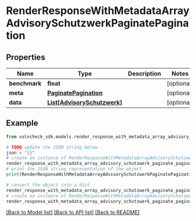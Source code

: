 # RenderResponseWithMetadataArrayAdvisorySchutzwerkPaginatePagination


## Properties

Name | Type | Description | Notes
------------ | ------------- | ------------- | -------------
**benchmark** | **float** |  | [optional] 
**meta** | [**PaginatePagination**](PaginatePagination.md) |  | [optional] 
**data** | [**List[AdvisorySchutzwerk]**](AdvisorySchutzwerk.md) |  | [optional] 

## Example

```python
from vulncheck_sdk.models.render_response_with_metadata_array_advisory_schutzwerk_paginate_pagination import RenderResponseWithMetadataArrayAdvisorySchutzwerkPaginatePagination

# TODO update the JSON string below
json = "{}"
# create an instance of RenderResponseWithMetadataArrayAdvisorySchutzwerkPaginatePagination from a JSON string
render_response_with_metadata_array_advisory_schutzwerk_paginate_pagination_instance = RenderResponseWithMetadataArrayAdvisorySchutzwerkPaginatePagination.from_json(json)
# print the JSON string representation of the object
print(RenderResponseWithMetadataArrayAdvisorySchutzwerkPaginatePagination.to_json())

# convert the object into a dict
render_response_with_metadata_array_advisory_schutzwerk_paginate_pagination_dict = render_response_with_metadata_array_advisory_schutzwerk_paginate_pagination_instance.to_dict()
# create an instance of RenderResponseWithMetadataArrayAdvisorySchutzwerkPaginatePagination from a dict
render_response_with_metadata_array_advisory_schutzwerk_paginate_pagination_from_dict = RenderResponseWithMetadataArrayAdvisorySchutzwerkPaginatePagination.from_dict(render_response_with_metadata_array_advisory_schutzwerk_paginate_pagination_dict)
```
[[Back to Model list]](../README.md#documentation-for-models) [[Back to API list]](../README.md#documentation-for-api-endpoints) [[Back to README]](../README.md)


